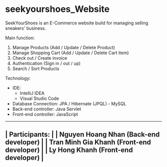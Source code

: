 # seekyourshoes_Website
SeekYourShoes is an E-Commerce website build for managing selling sneakers' business.

Main function:
  1) Manage Products (Add / Update / Delete Product)
  2) Manage Shopping Cart (Add / Update / Delete Cart item)
  3) Check out / Create invoice
  4) Authentication (Sign in / out / up)
  5) Search / Sort Products

Technology:
  - IDE:
      + IntelliJ IDEA
      + Visual Studio Code
  - Database Connection: JPA / Hibernate (JPQL) - MySQL
  - Back-end controller: Java Servlet
  - Front-end controller: JavaScript

---------------------------------------------
| Participants:                             |
| Nguyen Hoang Nhan (Back-end developer)    |
| Tran Minh Gia Khanh (Front-end developer) |
| Ly Hong Khanh (Front-end developer)       |
---------------------------------------------


